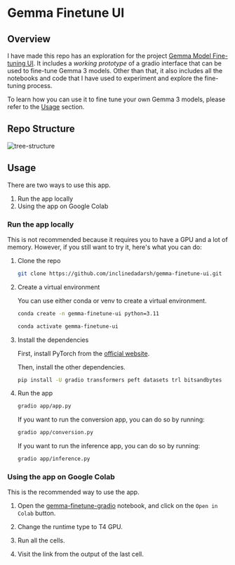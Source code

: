# Gemma Finetune UI

## Overview
I have made this repo has an exploration for the project [Gemma Model Fine-tuning UI](https://gist.github.com/dynamicwebpaige/92f7739ad69d2863ac7e2032fe52fbad#11-gemma-model-projects-). It includes a _working prototype_ of a gradio interface that can be used to fine-tune Gemma 3 models. Other than that, it also includes all the notebooks and code that I have used to experiment and explore the fine-tuning process.

To learn how you can use it to fine tune your own Gemma 3 models, please refer to the [Usage](#usage) section.

## Repo Structure

![tree-structure](https://github.com/user-attachments/assets/65cbffc8-3770-45df-abf8-40527a729638)

## Usage

There are two ways to use this app. 

1. Run the app locally
2. Using the app on Google Colab

### Run the app locally

This is not recommended because it requires you to have a GPU and a lot of memory. However, if you still want to try it, here's what you can do:

1. Clone the repo

    ```bash
    git clone https://github.com/inclinedadarsh/gemma-finetune-ui.git
    ```

2. Create a virtual environment

    You can use either conda or venv to create a virtual environment.

    ```bash
    conda create -n gemma-finetune-ui python=3.11
    ```

    ```bash
    conda activate gemma-finetune-ui
    ```

3. Install the dependencies

    First, install PyTorch from the [official website](https://pytorch.org/get-started/locally/).

    Then, install the other dependencies.

    ```bash
    pip install -U gradio transformers peft datasets trl bitsandbytes
    ```

4. Run the app

    ```bash
    gradio app/app.py
    ```

    If you want to run the conversion app, you can do so by running:

    ```bash
    gradio app/conversion.py
    ```

    If you want to run the inference app, you can do so by running:

    ```bash
    gradio app/inference.py
    ```


### Using the app on Google Colab

This is the recommended way to use the app.

1. Open the [gemma-finetune-gradio](./notebooks/app/gemma-finetune-gradio.ipynb) notebook, and click on the `Open in Colab` button.

2. Change the runtime type to T4 GPU.

3. Run all the cells.

4. Visit the link from the output of the last cell.












